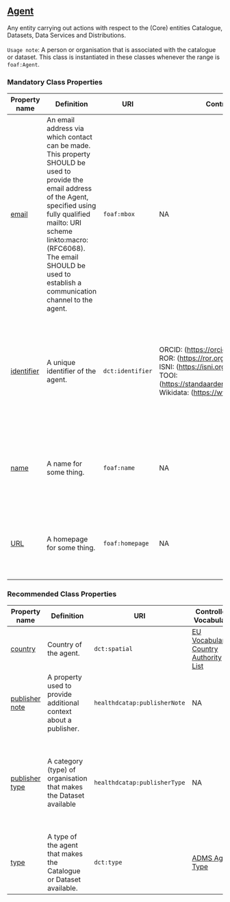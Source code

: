 ## [Agent](http://xmlns.com/foaf/spec/#term_Agent)

Any entity carrying out actions with respect to the (Core) entities Catalogue, Datasets, Data Services and Distributions. <br><br>
`Usage note`: A person or organisation that is associated with the catalogue or dataset. This class is instantiated in these classes whenever the range is `foaf:Agent`.

 

### Mandatory Class Properties

<table>
  <thead>
    <tr>
      <th>Property name</th>
      <th>Definition</th>
      <th>URI</th>
      <th>Controlled Vocabulary</th>
      <th>rdfs:Range</th>
      <th>Usage Note</th>
      <th>Cardinality</th>
    </tr>
  </thead>
  <tbody>
    <tr>
      <td><a href="http://xmlns.com/foaf/spec/#term_mbox">email</a></td>
      <td>An email address via which contact can be made. This property SHOULD be used to provide the email address of the Agent, specified using fully qualified mailto: URI scheme linkto:macro: (RFC6068). The email SHOULD be used to establish a communication channel to the agent.</td>
      <td><code>foaf:mbox</code></td>
      <td>NA</td>
      <td><code>rdfs:Resource</code></td>
      <td>It is possible to provide the email address of the appropriate institution or department if no personal email address can be provided. <br>The email address has to be provided starting with <code>mailto:</code> prefix. <br> For example: mailto:info@example.com / mailto:jane.doe@example.com</td>
      <td>1</td>
    </tr>
    <tr>
      <td><a href="http://purl.org/dc/terms/identifier">identifier</a></td>
      <td>A unique identifier of the agent.</td>
      <td><code>dct:identifier</code></td>
      <td>ORCID: (<a href="https://orcid.org/">https://orcid.org/</a>) <br> ROR: (<a href="https://ror.org/">https://ror.org/</a>) <br> ISNI: (<a href="https://isni.org/page/search-database/">https://isni.org/page/search-database/</a>) <br> TOOI: (<a href="https://standaarden.overheid.nl/tooi/waardelijsten/">https://standaarden.overheid.nl/tooi/waardelijsten/</a>) <br> Wikidata: (<a href="https://www.wikidata.org/">https://www.wikidata.org/</a>)</td>
      <td><code>rdfs:Literal</code></td>
      <td>Specify the entity (person or organisation) by providing an identifier. We recommend using an ORCID identifier for a person or ROR identifier for an organisation. Dutch governmental organisations are listed in TOOI. If these are not available, you can use ISNI, or Wikidata or any other identifier you may have. If you have multiple identifiers, you should provide them all.</td>
      <td>1..*</td>
    </tr>
    <tr>
      <td><a href="http://xmlns.com/foaf/spec/#term_name">name</a></td>
      <td>A name for some thing.</td>
      <td><code>foaf:name</code></td>
      <td>NA</td>
      <td><code>rdfs:Literal</code></td>
      <td>This property refers to the given name of the entity. Example: Jane Doe (for a person) and Radboudumc (for an organisation). This property can be repeated for different versions of the name (e.g. the name in different languages).</td>
      <td>1..*</td>
    </tr>
    <tr>
      <td><a href="http://xmlns.com/foaf/spec/#term_homepage">URL</a></td>
      <td>A homepage for some thing.</td>
      <td><code>foaf:homepage</code></td>
      <td>NA</td>
      <td><code>rdfs:Resource</code></td>
      <td>Provide the URL of the page containing contact information, such as a contact form or details for reaching out. If a specific contact page is unavailable, the main website of the Agent is sufficient.</td>
      <td>1</td>
    </tr>
  </tbody>
</table>

### Recommended Class Properties 

<table>
  <thead>
    <tr>
      <th>Property name</th>
      <th>Definition</th>
      <th>URI</th>
      <th>Controlled Vocabulary</th>
      <th>rdfs:Range</th>
      <th>Usage Note</th>
      <th>Cardinality</th>
    </tr>
  </thead>
  <tbody>
    <tr>
      <td><a href="http://purl.org/dc/terms/spatial">country</a></td>
      <td>Country of the agent.</td>
      <td><code>dct:spatial</code></td>
      <td><a href="https://publications.europa.eu/resource/authority/country">EU Vocabularies Country Authority List</a></td>
      <td><code>dct:Location</code></td>
      <td>Use the appropriate term from the EU authority table. Example for the Netherlands: <code>http://publications.europa.eu/resource/authority/country/NLD</code></td>
      <td>0..*</td>
    </tr>
    <tr>
      <td><a href="https://healthdcat-ap.github.io/#Dataset.publishernote">publisher note</a></td>
      <td>A property used to provide additional context about a publisher.</td>
      <td><code>healthdcatap:publisherNote</code></td>
      <td>NA</td>
      <td><code>rdfs:Literal</code></td>
      <td>This property can be repeated for parallel language versions of the publisher's notes. Example: "Sciensano is a research institute and the national public health institute of Belgium. It is a so-called federal scientific institution that operates under the authority of the federal minister of Public Health and the federal minister of Agriculture of Belgium."@en</td>
      <td>0..1</td>
    </tr>
    <tr>
      <td><a href="https://healthdcat-ap.github.io/#Dataset.publishertype">publisher type</a></td>
      <td>A category (type) of organisation that makes the Dataset available</td>
      <td><code>healthdcatap:publisherType</code></td>
      <td>NA</td>
      <td><code>skos:Concept</code></td>
      <td>A <a href="https://raw.githubusercontent.com/SEMICeu/ADMS-AP/master/purl.org/ADMS_SKOS_v1.00.rdf">controlled vocabulary</a> is provided, denoting commonly recognised health publishers. <em>Current status</em>: Specifically for the health domain, a controlled vocabulary is being developed to include commonly recognised health publishers. This vocabulary is currently under development. Version 1.0 includes the following types: Academia-ScientificOrganisation, Company, IndustryConsortium, LocalAuthority, NationalAuthority, NonGovernmentalOrganisation, NonProfitOrganisation, PrivateIndividual, RegionalAuthority, StandardisationBody and SupraNationalAuthority. These should use the following URL format: <em><code>http://purl.org/adms/publishertype/[type]</code></em>.</td>
      <td>0..1</td>
    </tr>
    <tr>
      <td><a href="http://purl.org/dc/terms/type">type</a></td>
      <td>A type of the agent that makes the Catalogue or Dataset available.</td>
      <td><code>dct:type</code></td>
      <td><a href="https://raw.githubusercontent.com/SEMICeu/ADMS-AP/master/purl.org/ADMS_SKOS_v1.00.rdf">ADMS Agent Type</a></td>
      <td><code>skos:Concept</code></td>
      <td>NA</td>
      <td>0..1</td>
    </tr>
  </tbody>
</table>

